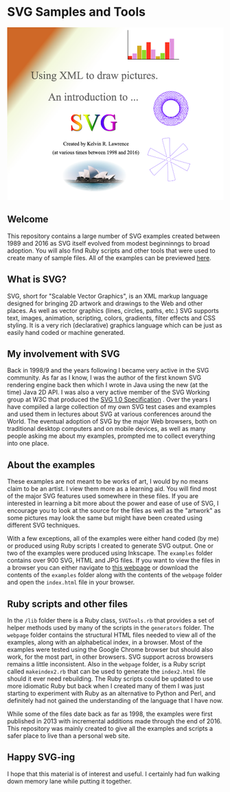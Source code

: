 # SVG Samples and Tools
![Welcome image](images/Welcome2.png)

## Welcome
This repository contains a large number of SVG examples created between 1989 and 2016 as SVG itself evolved from modest beginninngs to broad adoption. You will also find Ruby scripts and other tools that were used to create many of sample files. All of the examples can be previewed [here](https://kelvinlawrence.net/svg/).

## What is SVG?
SVG, short for "Scalable Vector Graphics", is an XML markup language designed for bringing 2D artwork and drawings to the Web and other places. As well as vector graphics (lines, circles, paths, etc.) SVG supports text, images, animation, scripting, colors, gradients, filter effects and CSS styling.  It is a very rich (declarative) graphics language which can be just as easily hand coded or machine generated.
      
## My involvement with SVG
Back in 1998/9 and the years following I became very active in the SVG community. As far as I know, I was the author of the first known SVG rendering engine back then which I
wrote in Java using the new (at the time) Java 2D API. I was also a very active member of the SVG Working group at W3C that produced the [SVG 1.0
Specification](http://www.w3.org/TR/SVG10/) .  Over the years I have compiled a large collection of my own SVG test cases and examples and used them in lectures about SVG at
various conferences around the World. The eventual adoption of SVG by the major Web browsers, both on traditional desktop computers and on mobile devices, as well as many
people asking me about my examples, prompted me to collect everything into one place. 

## About the examples
These examples are not meant to be works of art, I would by no means claim to be an artist. I view them more as a learning aid.  You will find most of the major SVG features
used somewhere in these files. If you are interested in learning a bit more about the power and ease of use of SVG, I encourage you to look at the source for the files as well
as the "artwork" as some pictures may look the same but might have been created using different SVG techniques.

With a few exceptions, all of the examples were either hand coded (by me) or produced using Ruby scripts I created to generate SVG output. One or two of the examples were
produced using Inkscape. The `examples` folder contains over 900 SVG, HTML and JPG files. If you want to view the files in a browser you can either navigate to [this webpage](https://kelvinlawrence.net/svg/) or download the contents of the `examples` folder along with the contents of the `webpage` folder and open the `index.html` file in your browser.

## Ruby scripts and other files
In the `/lib` folder there is a Ruby class, `SVGTools.rb` that provides a set of helper methods used by many of the scripts in the `generators` folder. The `webpage` folder contains the structural HTML files needed to view all of the examples, along with an alphabetical index, in a browser. Most of the examples were tested using the Google Chrome browser but should also work, for the most part, in other browsers. SVG support across browsers remains a little inconsistent. Also in the `webpage` folder, is a Ruby script called `makeindex2.rb` that can be used to generate the `index2.html` file should it ever need rebuilding. The Ruby scripts could be updated to use more idiomatic Ruby but back when I created many of them I was just starting to experiment with Ruby as an alternative to Python and Perl, and definitely had not gained the understanding of the language that I have now.

While some of the files date back as far as 1998, the examples were first published in 2013 with incremental additions made through the end of 2016. This repository was mainly created to give all the examples and scripts a safer place to live than a personal web site.

## Happy SVG-ing

I hope that this material is of interest and useful. I certainly had fun walking down memory lane while putting it together.
